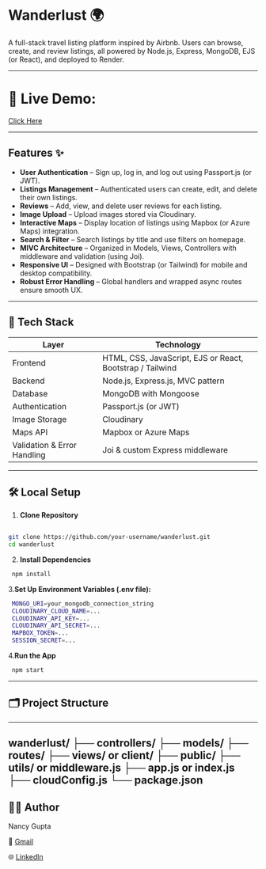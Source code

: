 # Wanderlust 🌍

A full-stack travel listing platform inspired by Airbnb. Users can browse, create, and review listings, all powered by Node.js, Express, MongoDB, EJS (or React), and deployed to Render.


---
# 🔗 Live Demo:

[Click Here](https://project-wanderlust-u6a7.onrender.com/listings)

---

## Features ✨

- **User Authentication** – Sign up, log in, and log out using Passport.js (or JWT).
- **Listings Management** – Authenticated users can create, edit, and delete their own listings.
- **Reviews** – Add, view, and delete user reviews for each listing.
- **Image Upload** – Upload images stored via Cloudinary.
- **Interactive Maps** – Display location of listings using Mapbox (or Azure Maps) integration.
- **Search & Filter** – Search listings by title and use filters on homepage.
- **MIVC Architecture** – Organized in Models, Views, Controllers with middleware and validation (using Joi).
- **Responsive UI** – Designed with Bootstrap (or Tailwind) for mobile and desktop compatibility.
- **Robust Error Handling** – Global handlers and wrapped async routes ensure smooth UX.

---

## 🧰 Tech Stack

| Layer     | Technology |
|-----------|------------|
| Frontend  | HTML, CSS, JavaScript, EJS or React, Bootstrap / Tailwind  |
| Backend   | Node.js, Express.js, MVC pattern  |
| Database  | MongoDB with Mongoose |
| Authentication  | Passport.js (or JWT) |
| Image Storage  | Cloudinary |
| Maps API  | Mapbox or Azure Maps |
| Validation & Error Handling | Joi & custom Express middleware |

---

## 🛠️ Local Setup

1. **Clone Repository**  
```bash
   
git clone https://github.com/your-username/wanderlust.git
cd wanderlust
   ```

 2. **Install Dependencies**

   ```bash
    npm install
   ```
  3.**Set Up Environment Variables (.env file):**
   ```bash
    MONGO_URI=your_mongodb_connection_string  
    CLOUDINARY_CLOUD_NAME=...  
    CLOUDINARY_API_KEY=...  
    CLOUDINARY_API_SECRET=...  
    MAPBOX_TOKEN=...  
    SESSION_SECRET=...  
   ```
   4.**Run the App**
   ```bash
    npm start
   ```
---
## 🗂️ Project Structure
---
wanderlust/
├── controllers/
├── models/
├── routes/
├── views/ or client/
├── public/
├── utils/ or middleware.js
├── app.js or index.js
├── cloudConfig.js
└── package.json
---
## 🧑‍💻 Author
Nancy Gupta

📧 [Gmail](nancygupta0911@gmail.com)

🌐 [Linkedln](https://www.linkedin.com/in/nancy-gupta-597100288/)



